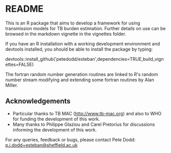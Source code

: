 # README #

This is an R package that aims to develop a framework for using transmission models for TB burden estimation. Further details on use can be browsed in the markdown vignette in the vignettes folder.

If you have an R installation with a working development environment and devtools installed, you should be able to install the package by typing:

devtools::install_github('petedodd/esteban',dependencies=TRUE,build_vignettes=FALSE)

The fortran random number generation routines are linked to R's random number stream modifying and extending some fortran routines by Alan Miller.

## Acknowledgements ##

* Particular thanks to TB MAC (http://www.tb-mac.org) and also to WHO for funding the development of this work.
* Many thanks to Philippe Glaziou and Carel Pretorius for discussions informing the development of this work.


For any queries, feedback or bugs, please contact Pete Dodd: p.j.dodd+esteban@sheffield.ac.uk
